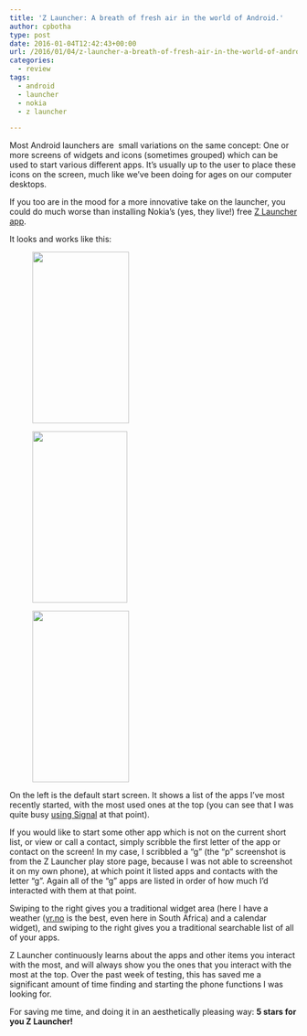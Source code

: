```yaml
---
title: 'Z Launcher: A breath of fresh air in the world of Android.'
author: cpbotha
type: post
date: 2016-01-04T12:42:43+00:00
url: /2016/01/04/z-launcher-a-breath-of-fresh-air-in-the-world-of-android/
categories:
  - review
tags:
  - android
  - launcher
  - nokia
  - z launcher

---
```

Most Android launchers are  small variations on the same concept: One or more screens of widgets and icons (sometimes grouped) which can be used to start various different apps. It&#8217;s usually up to the user to place these icons on the screen, much like we&#8217;ve been doing for ages on our computer desktops.

If you too are in the mood for a more innovative take on the launcher, you could do much worse than installing Nokia&#8217;s (yes, they live!) free [Z Launcher app][1].

It looks and works like this:

<div data-carousel-extra='{"blog_id":1,"permalink":"https:\/\/cpbotha.net\/2016\/01\/04\/z-launcher-a-breath-of-fresh-air-in-the-world-of-android\/"}' id='gallery-2' class='gallery galleryid-2296 gallery-columns-3 gallery-size-medium'>
  <figure class='gallery-item'> 
  
  <div class='gallery-icon portrait'>
    <a href='https://cpbotha.net/wp-content/uploads/2016/01/zlauncher_start_screenie.jpg' title="" data-rl_title="" class="rl-gallery-link" data-rl_caption="" data-rel="lightbox-gallery-2"><img width="169" height="300" src="https://cpbotha.net/wp-content/uploads/2016/01/zlauncher_start_screenie-169x300.jpg" class="attachment-medium size-medium" alt="" srcset="https://cpbotha.net/wp-content/uploads/2016/01/zlauncher_start_screenie-169x300.jpg 169w, https://cpbotha.net/wp-content/uploads/2016/01/zlauncher_start_screenie-576x1024.jpg 576w, https://cpbotha.net/wp-content/uploads/2016/01/zlauncher_start_screenie.jpg 720w" sizes="(max-width: 169px) 85vw, 169px" data-attachment-id="2297" data-permalink="https://cpbotha.net/2016/01/04/z-launcher-a-breath-of-fresh-air-in-the-world-of-android/zlauncher_start_screenie/" data-orig-file="https://cpbotha.net/wp-content/uploads/2016/01/zlauncher_start_screenie.jpg" data-orig-size="720,1280" data-comments-opened="1" data-image-meta="{&quot;aperture&quot;:&quot;0&quot;,&quot;credit&quot;:&quot;&quot;,&quot;camera&quot;:&quot;&quot;,&quot;caption&quot;:&quot;&quot;,&quot;created_timestamp&quot;:&quot;0&quot;,&quot;copyright&quot;:&quot;&quot;,&quot;focal_length&quot;:&quot;0&quot;,&quot;iso&quot;:&quot;0&quot;,&quot;shutter_speed&quot;:&quot;0&quot;,&quot;title&quot;:&quot;&quot;,&quot;orientation&quot;:&quot;1&quot;}" data-image-title="zlauncher_start_screenie" data-image-description="" data-medium-file="https://cpbotha.net/wp-content/uploads/2016/01/zlauncher_start_screenie-169x300.jpg" data-large-file="https://cpbotha.net/wp-content/uploads/2016/01/zlauncher_start_screenie-576x1024.jpg" /></a>
  </div></figure><figure class='gallery-item'> 
  
  <div class='gallery-icon portrait'>
    <a href='https://cpbotha.net/wp-content/uploads/2016/01/zlauncher_scribble.jpg' title="" data-rl_title="" class="rl-gallery-link" data-rl_caption="" data-rel="lightbox-gallery-2"><img width="166" height="300" src="https://cpbotha.net/wp-content/uploads/2016/01/zlauncher_scribble-166x300.jpg" class="attachment-medium size-medium" alt="" srcset="https://cpbotha.net/wp-content/uploads/2016/01/zlauncher_scribble-166x300.jpg 166w, https://cpbotha.net/wp-content/uploads/2016/01/zlauncher_scribble.jpg 322w" sizes="(max-width: 166px) 85vw, 166px" data-attachment-id="2299" data-permalink="https://cpbotha.net/2016/01/04/z-launcher-a-breath-of-fresh-air-in-the-world-of-android/zlauncher_scribble/" data-orig-file="https://cpbotha.net/wp-content/uploads/2016/01/zlauncher_scribble.jpg" data-orig-size="322,583" data-comments-opened="1" data-image-meta="{&quot;aperture&quot;:&quot;0&quot;,&quot;credit&quot;:&quot;&quot;,&quot;camera&quot;:&quot;&quot;,&quot;caption&quot;:&quot;&quot;,&quot;created_timestamp&quot;:&quot;0&quot;,&quot;copyright&quot;:&quot;&quot;,&quot;focal_length&quot;:&quot;0&quot;,&quot;iso&quot;:&quot;0&quot;,&quot;shutter_speed&quot;:&quot;0&quot;,&quot;title&quot;:&quot;&quot;,&quot;orientation&quot;:&quot;0&quot;}" data-image-title="zlauncher_scribble" data-image-description="" data-medium-file="https://cpbotha.net/wp-content/uploads/2016/01/zlauncher_scribble-166x300.jpg" data-large-file="https://cpbotha.net/wp-content/uploads/2016/01/zlauncher_scribble.jpg" /></a>
  </div></figure><figure class='gallery-item'> 
  
  <div class='gallery-icon portrait'>
    <a href='https://cpbotha.net/wp-content/uploads/2016/01/zlauncher_refine_screenie.jpg' title="" data-rl_title="" class="rl-gallery-link" data-rl_caption="" data-rel="lightbox-gallery-2"><img width="169" height="300" src="https://cpbotha.net/wp-content/uploads/2016/01/zlauncher_refine_screenie-169x300.jpg" class="attachment-medium size-medium" alt="" srcset="https://cpbotha.net/wp-content/uploads/2016/01/zlauncher_refine_screenie-169x300.jpg 169w, https://cpbotha.net/wp-content/uploads/2016/01/zlauncher_refine_screenie-576x1024.jpg 576w, https://cpbotha.net/wp-content/uploads/2016/01/zlauncher_refine_screenie.jpg 720w" sizes="(max-width: 169px) 85vw, 169px" data-attachment-id="2298" data-permalink="https://cpbotha.net/2016/01/04/z-launcher-a-breath-of-fresh-air-in-the-world-of-android/zlauncher_refine_screenie/" data-orig-file="https://cpbotha.net/wp-content/uploads/2016/01/zlauncher_refine_screenie.jpg" data-orig-size="720,1280" data-comments-opened="1" data-image-meta="{&quot;aperture&quot;:&quot;0&quot;,&quot;credit&quot;:&quot;&quot;,&quot;camera&quot;:&quot;&quot;,&quot;caption&quot;:&quot;&quot;,&quot;created_timestamp&quot;:&quot;0&quot;,&quot;copyright&quot;:&quot;&quot;,&quot;focal_length&quot;:&quot;0&quot;,&quot;iso&quot;:&quot;0&quot;,&quot;shutter_speed&quot;:&quot;0&quot;,&quot;title&quot;:&quot;&quot;,&quot;orientation&quot;:&quot;1&quot;}" data-image-title="zlauncher_refine_screenie" data-image-description="" data-medium-file="https://cpbotha.net/wp-content/uploads/2016/01/zlauncher_refine_screenie-169x300.jpg" data-large-file="https://cpbotha.net/wp-content/uploads/2016/01/zlauncher_refine_screenie-576x1024.jpg" /></a>
  </div></figure>
</div>

On the left is the default start screen. It shows a list of the apps I&#8217;ve most recently started, with the most used ones at the top (you can see that I was quite busy [using Signal][2] at that point).

If you would like to start some other app which is not on the current short list, or view or call a contact, simply scribble the first letter of the app or contact on the screen! In my case, I scribbled a &#8220;g&#8221; (the &#8220;p&#8221; screenshot is from the Z Launcher play store page, because I was not able to screenshot it on my own phone), at which point it listed apps and contacts with the letter &#8220;g&#8221;. Again all of the &#8220;g&#8221; apps are listed in order of how much I&#8217;d interacted with them at that point.

Swiping to the right gives you a traditional widget area (here I have a weather ([yr.no][3] is the best, even here in South Africa) and a calendar widget), and swiping to the right gives you a traditional searchable list of all of your apps.

Z Launcher continuously learns about the apps and other items you interact with the most, and will always show you the ones that you interact with the most at the top. Over the past week of testing, this has saved me a significant amount of time finding and starting the phone functions I was looking for.

For saving me time, and doing it in an aesthetically pleasing way: **5 stars for you Z Launcher!**

 [1]: https://play.google.com/store/apps/details?id=com.nokia.z
 [2]: https://cpbotha.net/2016/01/02/when-we-can-lets-use-signal-instead-of-whatsapp/
 [3]: https://play.google.com/store/apps/details?id=no.nrk.yr